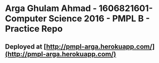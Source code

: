 # Arga Ghulam Ahmad - 1606821601- Computer Science 2016 - PMPL B - Practice Repo
## Deployed at [http://pmpl-arga.herokuapp.com/](http://pmpl-arga.herokuapp.com/)
